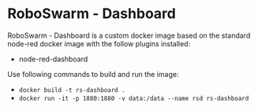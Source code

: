 # RoboSwarm - Dashboard
RoboSwarm - Dashboard is a custom docker image based on the standard node-red docker
image with the follow plugins installed:

- node-red-dashboard 

Use following commands to build and run the image: 
- `docker build -t rs-dashboard .`
- `docker run -it -p 1880:1880 -v data:/data --name rsd rs-dashboard`
